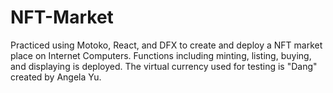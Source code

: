 # NFT-Market
Practiced using Motoko, React, and DFX to create and deploy a NFT market place on Internet Computers. Functions including minting, listing, buying, and displaying is deployed. The virtual currency used for testing is "Dang" created by Angela Yu.
